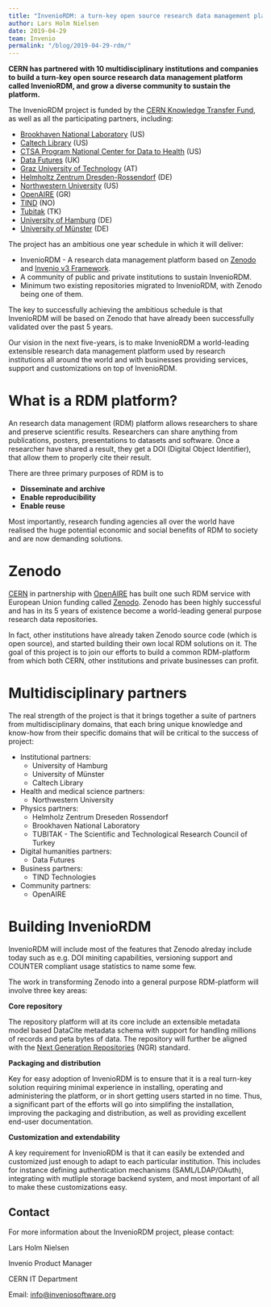 ```yaml
---
title: "InvenioRDM: a turn-key open source research data management platform"
author: Lars Holm Nielsen
date: 2019-04-29
team: Invenio
permalink: "/blog/2019-04-29-rdm/"
---
```


**CERN has partnered with 10 multidisciplinary institutions and companies to build a turn-key open source research data management platform called InvenioRDM, and grow a diverse community to sustain the platform.**

The InvenioRDM project is funded by the [CERN Knowledge Transfer Fund](https://kt.cern), as well as all the participating partners,  including:

- [Brookhaven National Laboratory](http://www.bnl.gov) (US)
- [Caltech Library](https://www.library.caltech.edu) (US)
- [CTSA Program National Center for Data to Health](https://ctsa.ncats.nih.gov/cd2h/) (US)
- [Data Futures](https://www.data-futures.org) (UK)
- [Graz University of Technology](https://www.tugraz.at) (AT)
- [Helmholtz Zentrum Dresden-Rossendorf](https://www.hzdr.de) (DE)
- [Northwestern University](https://www.northwestern.edu) (US)
- [OpenAIRE](https://www.openaire.eu) (GR)
- [TIND](https://tind.io) (NO)
- [Tubitak](http://www.tubitak.gov.tr) (TK)
- [University of Hamburg](https://www.uni-hamburg.de) (DE)
- [University of Münster](https://www.uni-muenster.de/en/) (DE)

The project has an ambitious one year schedule in which it will deliver:

- InvenioRDM - A research data management platform based on [Zenodo](https://zenodo.org) and [Invenio v3 Framework](https://inveniosoftware.org).
- A community of public and private institutions to sustain InvenioRDM.
- Minimum two existing repositories migrated to InvenioRDM, with Zenodo being one of them.

The key to successfully achieving the ambitious schedule is that InvenioRDM will be based on Zenodo that have already been successfully validated over the past 5 years.

Our vision in the next five-years, is to make InvenioRDM a world-leading extensible research data management platform used by research institutions all around the world and with businesses providing services, support and customizations on top of InvenioRDM.

# What is a RDM platform?

An research data management (RDM) platform allows researchers to share and preserve scientific results. Researchers can share anything from publications, posters, presentations to datasets and software. Once a researcher have shared a result, they get a DOI (Digital Object Identifier), that allow them to properly cite their result.

There are three primary purposes of RDM is to

- **Disseminate and archive**
- **Enable reproducibility**
- **Enable reuse**

Most importantly, research funding agencies all over the world have realised the huge potential economic and social benefits of RDM to society and are now demanding solutions.

# Zenodo

[CERN](http://home.cern) in partnership with [OpenAIRE](http://www.openaire.eu) has built one such RDM service with European Union funding called [Zenodo](https://zenodo.org). Zenodo has been highly successful and has in its 5 years of existence become a world-leading general purpose research data repositories.

In fact, other institutions have already taken Zenodo source code (which is open source), and started building their own local RDM solutions on it. The goal of this project is to join our efforts to build a common RDM-platform from which both CERN, other institutions and private businesses can profit.

# Multidisciplinary partners

The real strength of the project is that it brings together a suite of partners from multidisciplinary domains, that each bring unique knowledge and know-how from their specific domains that will be critical to the success of project:

- Institutional partners:
    - University of Hamburg
    - University of Münster
    - Caltech Library
- Health and medical science partners:
    - Northwestern University
- Physics partners:
    - Helmholz Zentrum Dreseden Rossendorf
    - Brookhaven National Laboratory
    - TUBITAK - The Scientific and Technological Research Council of Turkey
- Digital humanities partners:
    - Data Futures
- Business partners:
    - TIND Technologies
- Community partners:
    - OpenAIRE

# Building InvenioRDM

InvenioRDM will include most of the features that Zenodo alreday include today such as e.g. DOI miniting capabilities, versioning support and COUNTER compliant usage statistics to name some few.

The work in transforming Zenodo into a general purpose RDM-platform will involve three key areas:

**Core repository**

The repository platform will at its core include an extensible metadata model based DataCite metadata schema with support for handling millions of records and peta bytes of data. The repository will further be aligned with the [Next Generation Repositories](http://ngr.coar-repositories.org) (NGR) standard.

**Packaging and distribution**

Key for easy adoption of InvenioRDM is to ensure that it is a real turn-key solution requiring minimal experience in installing, operating and administering the platform, or in short getting users started in no time. Thus, a significant part of the efforts will go into simplifing the installation, improving the packaging and distribution, as well as providing excellent end-user documentation.

**Customization and extendability**

A key requirement for InvenioRDM is that it can easily be extended and customized just enough to adapt to each particular institution. This includes for instance defining authentication mechanisms (SAML/LDAP/OAuth), integrating with mutliple storage backend system, and most important of all to make these customizations easy.

## Contact

For more information about the InvenioRDM project, please contact:

Lars Holm Nielsen

Invenio Product Manager

CERN IT Department

Email: [info@inveniosoftware.org](mailto:info@inveniosoftware.org)